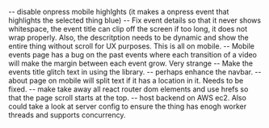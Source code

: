 
-- disable onpress mobile highlghts (it makes a onpress event that highlights the selected thing blue)
-- Fix event details so that it never shows whitespace, the event title can clip off the screen if too long, it does not wrap properly. Also, the descritption needs to be dynamic and show the entire thing without scroll for UX purposes. This is all on mobile.
-- Mobile events page has a bug on the past events where each transition of a video will make the margin between each event grow. Very strange
-- Make the events title glitch text in using the library.
-- perhaps enhance the navbar.
-- about page on mobile will split text if it has a location in it. Needs to be fixed.
-- make take away all react router dom elements and use hrefs so that the page scroll starts at the top.
-- host backend on AWS ec2. Also could take a look at server config to ensure the thing has enogh worker threads and supports concurrency.